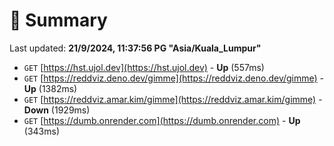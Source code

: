 # 📖 Summary
Last updated: **21/9/2024, 11:37:56 PG "Asia/Kuala_Lumpur"**

- `GET` [https://hst.ujol.dev](https://hst.ujol.dev) - **Up** (557ms)
- `GET` [https://reddviz.deno.dev/gimme](https://reddviz.deno.dev/gimme) - **Up** (1382ms)
- `GET` [https://reddviz.amar.kim/gimme](https://reddviz.amar.kim/gimme) - **Down** (1929ms)
- `GET` [https://dumb.onrender.com](https://dumb.onrender.com) - **Up** (343ms)
